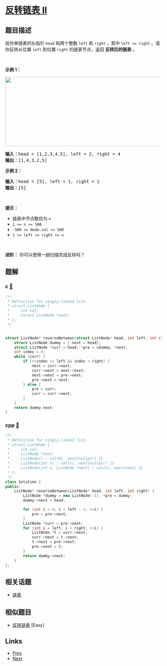 
# [反转链表 II](https://leetcode-cn.com/problems/reverse-linked-list-ii)

## 题目描述

给你单链表的头指针 <code>head</code> 和两个整数 <code>left</code> 和 <code>right</code> ，其中 <code>left <= right</code> 。请你反转从位置 <code>left</code> 到位置 <code>right</code> 的链表节点，返回 <strong>反转后的链表</strong> 。
<p> </p>

<p><strong>示例 1：</strong></p>
<img alt="" src="https://assets.leetcode.com/uploads/2021/02/19/rev2ex2.jpg" style="width: 542px; height: 222px;" />
<pre>
<strong>输入：</strong>head = [1,2,3,4,5], left = 2, right = 4
<strong>输出：</strong>[1,4,3,2,5]
</pre>

<p><strong>示例 2：</strong></p>

<pre>
<strong>输入：</strong>head = [5], left = 1, right = 1
<strong>输出：</strong>[5]
</pre>

<p> </p>

<p><strong>提示：</strong></p>

<ul>
	<li>链表中节点数目为 <code>n</code></li>
	<li><code>1 <= n <= 500</code></li>
	<li><code>-500 <= Node.val <= 500</code></li>
	<li><code>1 <= left <= right <= n</code></li>
</ul>

<p> </p>

<p><strong>进阶：</strong> 你可以使用一趟扫描完成反转吗？</p>


## 题解

### c [🔗](reverse-linked-list-ii.c) 
```c
/**
 * Definition for singly-linked list.
 * struct ListNode {
 *     int val;
 *     struct ListNode *next;
 * };
 */


struct ListNode* reverseBetween(struct ListNode* head, int left, int right){
    struct ListNode dummy = {.next = head};
    struct ListNode *curr = head, *pre = &dummy, *next;
    int index = 0;
    while (curr) {
        if (++index >= left && index < right) {
            next = curr->next;
            curr->next = next->next;
            next->next = pre->next;
            pre->next = next;
        } else {
            pre = curr;
            curr = curr->next;
        }
    }
    return dummy.next;
}
```
### cpp [🔗](reverse-linked-list-ii.cpp) 
```cpp
/**
 * Definition for singly-linked list.
 * struct ListNode {
 *     int val;
 *     ListNode *next;
 *     ListNode() : val(0), next(nullptr) {}
 *     ListNode(int x) : val(x), next(nullptr) {}
 *     ListNode(int x, ListNode *next) : val(x), next(next) {}
 * };
 */
class Solution {
public:
    ListNode* reverseBetween(ListNode* head, int left, int right) {
        ListNode *dummy = new ListNode(-1), *pre = dummy;
        dummy->next = head;

        for (int i = 0; i < left - 1; ++i) {
            pre = pre->next;
        }
        ListNode *curr = pre->next;
        for (int i = left; i < right; ++i) {
            ListNode *t = curr->next;
            curr->next = t->next;
            t->next = pre->next;
            pre->next = t;
        }
        return dummy->next;
    }
};
```


## 相关话题

- [链表](../../tags/linked-list.md) 


## 相似题目

- [反转链表](../reverse-linked-list/README.md)  [Easy] 


## Links

- [Prev](../subsets-ii/README.md) 
- [Next](../restore-ip-addresses/README.md) 

